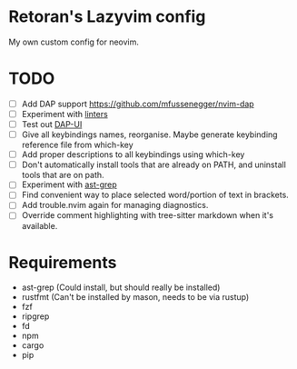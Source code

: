 # Retoran's Lazyvim config

My own custom config for neovim.

# TODO

- [ ] Add DAP support <https://github.com/mfussenegger/nvim-dap>
- [ ] Experiment with [linters](https://github.com/mfussenegger/nvim-lint)
- [ ] Test out [DAP-UI](https://github.com/rcarriga/nvim-dap-ui)
- [ ] Give all keybindings names, reorganise. Maybe generate keybinding reference file from which-key
- [ ] Add proper descriptions to all keybindings using which-key
- [ ] Don't automatically install tools that are already on PATH, and uninstall tools that are on path.
- [ ] Experiment with [ast-grep](https://github.com/ast-grep/ast-grep)
- [ ] Find convenient way to place selected word/portion of text in brackets.
- [ ] Add trouble.nvim again for managing diagnostics.
- [ ] Override comment highlighting with tree-sitter markdown when it's available.

# Requirements
- ast-grep (Could install, but should really be installed)
- rustfmt (Can't be installed by mason, needs to be via rustup)
- fzf
- ripgrep
- fd
- npm
- cargo
- pip
